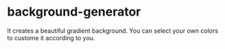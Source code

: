 # background-generator

It creates a beautiful gradient background. You can select your own colors to custome it according to you.


